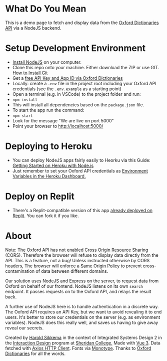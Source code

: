 # What Do You Mean
This is a demo page to fetch and display data from the [Oxford Dictionaries API](https://developer.oxforddictionaries.com/) via a NodeJS backend.

# Setup Development Environment 
- [Install NodeJS](https://nodejs.org/en/download/) on your computer.
- Clone this repo onto your machine. Either download the ZIP or use GIT. [How to Install Git](https://github.com/git-guides/install-git)
- Get a [free API Key and App ID via Oxford Dictionaries](https://developer.oxforddictionaries.com/)
- Locally: create a `.env` file in the project root including your Oxford API credentials (see the `.env.example` as a starting point)
- Open a terminal (e.g. in VSCode) to the project folder and run:
- `npm install`
- This will install all dependencies based on the `package.json` file.
- To start the app run the command: 
- `npm start`
- Look for the message "We are live on port 5000"
- Point your browser to [http://localhost:5000/](http://localhost:5000/)

# Deploying to Heroku
- You can deploy NodeJS apps fairly easily to Heorku via this Guide: [Getting Started on Heroku with Node.js](https://devcenter.heroku.com/articles/getting-started-with-nodejs)
- Just remember to set your Oxford API credentials as [Environment Variables in the Heroku Dashboard.](https://devcenter.heroku.com/articles/config-vars#using-the-heroku-dashboard)

# Deploy on Replit
- There's a Replit-compatible version of this app [already deployed on Replit](https://replit.com/@haroldsikkema/What-Do-You-Mean). You can fork it if you like. 

# About

Note: The Oxford API has not enabled [Cross Origin Resource Sharing](https://developer.mozilla.org/en-US/docs/Web/HTTP/CORS) (CORS). Therefore the browser will refuse to display data directly from the API. This is a feature, not a bug! Unless instructed otherwise by CORS headers, The browser will enforce a [Same Origin Policy](https://developer.mozilla.org/en-US/docs/Web/Security/Same-origin_policy) to prevent cross-contamination of data between different domains.

Our solution uses [NodeJS](https://nodejs.org/) and [Express](https://expressjs.com/) on the server, to request data from Oxford on behalf of our frontend. NodeJS listens on its own `search` endpoint. It passes requests on to the Oxford API, and relays the result back.

A further use of NodeJS here is to handle authentication in a discrete way. The Oxford API requires an API Key, but we want to avoid revealing it to end users. It's better to store our credentials on the server (e.g. as environment variables). NodeJS does this really well, and saves us having to give away reveal our secrets.

Created by [Harold Sikkema](https://nsitu.ca) in the context of Integrated Systems Design 2 in the [Interaction Design](https://ixd.sheridancollege.ca/program.html) program at [Sheridan College.](https://www.sheridancollege.ca/) Made with [Vue 3](https://v3.vuejs.org/). Data fetched with [Axios HTTP Client](https://axios-http.com/). Fonts via [Monotype](https://enterprise.monotype.com/). Thanks to [Oxford Dictionaries](https://developer.oxforddictionaries.com/) for all the words.